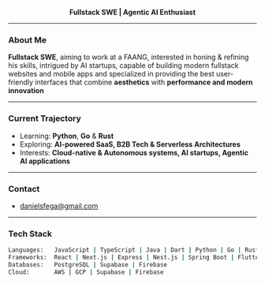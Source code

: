 <!-- Futuristic GitHub README -->
<p align="center">
  <b>Fullstack SWE | Agentic AI Enthusiast</b>
</p>

---

### About Me  
**Fullstack SWE**, aiming to work at a FAANG, interested in honing & refining his skills, intrigued by AI startups, capable of building modern fullstack websites and mobile apps and specialized in providing the best user-friendly interfaces that combine **aesthetics** with **performance and modern innovation**

---

### Current Trajectory  
- Learning: **Python**, **Go** & **Rust**  
- Exploring: **AI-powered SaaS, B2B Tech & Serverless Architectures**  
- Interests: **Cloud-native & Autonomous systems, AI startups, Agentic AI applications**  

---

### Contact  
- danielsfega@gmail.com

---

### Tech Stack  
```bash
Languages:   JavaScript | TypeScript | Java | Dart | Python | Go | Rust 
Frameworks:  React | Next.js | Express | Nest.js | Spring Boot | Flutter | FastAPI | Django
Databases:   PostgreSQL | Supabase | Firebase  
Cloud:       AWS | GCP | Supabase | Firebase
 
